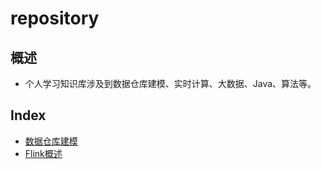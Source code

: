 # repository
## 概述
* 个人学习知识库涉及到数据仓库建模、实时计算、大数据、Java、算法等。

## Index
* [数据仓库建模](datawarehouse/DataModeler.md)
* [Flink概述](realtimecomputation)